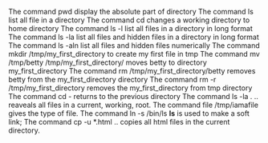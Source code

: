 The command pwd display the absolute part of directory
The command ls list all file in a directory
The command cd changes a working directory to home directory
The command ls -l list all files in a directory in long format
The command ls -la list all files and hidden files in a directory in long format
The command ls -aln list all files and hidden files numerically
The command mkdir /tmp/my_first_directory to create my first file in tmp
The command mv /tmp/betty /tmp/my_first_directory/ moves betty to directory my_first_directory
The command  rm  /tmp/my_first_directory/betty removes betty from the my_first_directory directory
The command rm -r /tmp/my_first_directory removes the my_first_directory from tmp directory
The command cd - returns to the previous directory
The command ls -la . .. reaveals all files in a current, working, root.
The command file /tmp/iamafile gives the type of file.
The command ln -s /bin/ls __ls__ is used to make a soft link;
The command cp -u *.html .. copies all html files in the current directory.
